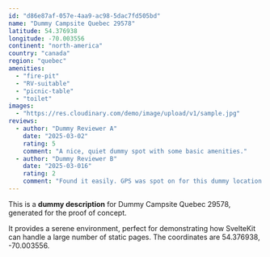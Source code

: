 ```yaml
---
id: "d86e87af-057e-4aa9-ac98-5dac7fd505bd"
name: "Dummy Campsite Quebec 29578"
latitude: 54.376938
longitude: -70.003556
continent: "north-america"
country: "canada"
region: "quebec"
amenities:
  - "fire-pit"
  - "RV-suitable"
  - "picnic-table"
  - "toilet"
images:
  - "https://res.cloudinary.com/demo/image/upload/v1/sample.jpg"
reviews:
  - author: "Dummy Reviewer A"
    date: "2025-03-02"
    rating: 5
    comment: "A nice, quiet dummy spot with some basic amenities."
  - author: "Dummy Reviewer B"
    date: "2025-03-016"
    rating: 2
    comment: "Found it easily. GPS was spot on for this dummy location."
---
```


This is a **dummy description** for Dummy Campsite Quebec 29578, generated for the proof of concept.

It provides a serene environment, perfect for demonstrating how SvelteKit can handle a large number of static pages. The coordinates are 54.376938, -70.003556.
